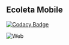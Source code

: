 ## Ecoleta Mobile

[![Codacy Badge](https://app.codacy.com/project/badge/Grade/bb8b06f7d7264fa4a3c179a1abea68e3)](https://www.codacy.com/manual/saintclair/ecoleta-mobile?utm_source=github.com&amp;utm_medium=referral&amp;utm_content=saintclair/ecoleta-mobile&amp;utm_campaign=Badge_Grade)

![Web](https://i.ibb.co/28ZS4gD/mobile.png)
